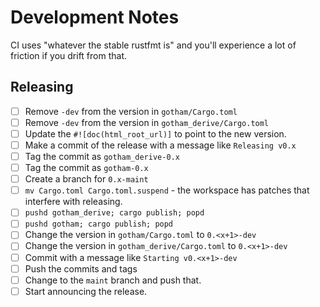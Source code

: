 # Development Notes

CI uses "whatever the stable rustfmt is"
and you'll experience a lot of friction
if you drift from that.

## Releasing

 - [ ] Remove `-dev` from the version in `gotham/Cargo.toml`
 - [ ] Remove `-dev` from the version in `gotham_derive/Cargo.toml`
 - [ ] Update the `#![doc(html_root_url)]` to point to the new version.
 - [ ] Make a commit of the release with a message like `Releasing v0.x`
 - [ ] Tag the commit as `gotham_derive-0.x`
 - [ ] Tag the commit as `gotham-0.x`
 - [ ] Create a branch for `0.x-maint`
 - [ ] `mv Cargo.toml Cargo.toml.suspend` - the workspace has patches that interfere with releasing.
 - [ ] `pushd gotham_derive; cargo publish; popd`
 - [ ] `pushd gotham; cargo publish; popd`
 - [ ] Change the version in `gotham/Cargo.toml` to `0.<x+1>-dev`
 - [ ] Change the version in `gotham_derive/Cargo.toml` to `0.<x+1>-dev`
 - [ ] Commit with a message like `Starting v0.<x+1>-dev`
 - [ ] Push the commits and tags
 - [ ] Change to the `maint` branch and push that.
 - [ ] Start announcing the release.

